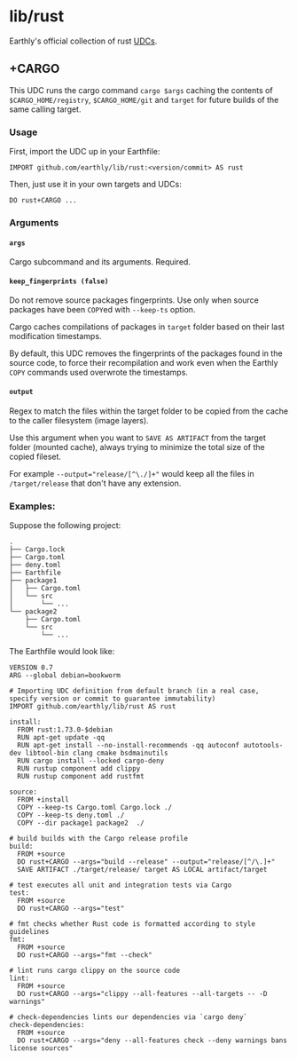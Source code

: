# lib/rust

Earthly's official collection of rust [UDCs](https://docs.earthly.dev/docs/guides/udc).

## +CARGO

This UDC runs the cargo command `cargo $args` caching the contents of `$CARGO_HOME/registry`, `$CARGO_HOME/git` and `target` for future builds of the same calling target. 

### Usage

First, import the UDC up in your Earthfile:
```earthfile
IMPORT github.com/earthly/lib/rust:<version/commit> AS rust
```

Then, just use it in your own targets and UDCs:
```earthfile
DO rust+CARGO ...
```

### Arguments

#### `args`
Cargo subcommand and its arguments. Required.

#### `keep_fingerprints (false)`
Do not remove source packages fingerprints. Use only when source packages have been `COPY`ed with `--keep-ts` option.

Cargo caches compilations of packages in `target` folder based on their last modification timestamps. 

By default, this UDC removes the fingerprints of the packages found in the source code, to force their recompilation and work even when the Earthly `COPY` commands used overwrote the timestamps.

#### `output`
Regex to match the files within the target folder to be copied from the cache to the caller filesystem (image layers). 

Use this argument when you want to `SAVE AS ARTIFACT` from the target folder (mounted cache), always trying to minimize the total size of the copied fileset. 

For example `--output="release/[^\./]+"` would keep all the files in `/target/release` that don't have any extension.

### Examples:

Suppose the following project:
```
.
├── Cargo.lock
├── Cargo.toml
├── deny.toml
├── Earthfile
├── package1
│   ├── Cargo.toml
│   └── src
│       └── ...
└── package2
    ├── Cargo.toml
    └── src
        └── ...
```

The Earthfile would look like:

```earthfile
VERSION 0.7
ARG --global debian=bookworm

# Importing UDC definition from default branch (in a real case, specify version or commit to guarantee immutability)
IMPORT github.com/earthly/lib/rust AS rust

install:
  FROM rust:1.73.0-$debian
  RUN apt-get update -qq
  RUN apt-get install --no-install-recommends -qq autoconf autotools-dev libtool-bin clang cmake bsdmainutils
  RUN cargo install --locked cargo-deny
  RUN rustup component add clippy
  RUN rustup component add rustfmt

source:
  FROM +install
  COPY --keep-ts Cargo.toml Cargo.lock ./
  COPY --keep-ts deny.toml ./
  COPY --dir package1 package2  ./

# build builds with the Cargo release profile
build:
  FROM +source
  DO rust+CARGO --args="build --release" --output="release/[^/\.]+"
  SAVE ARTIFACT ./target/release/ target AS LOCAL artifact/target

# test executes all unit and integration tests via Cargo
test:
  FROM +source
  DO rust+CARGO --args="test"

# fmt checks whether Rust code is formatted according to style guidelines
fmt:
  FROM +source
  DO rust+CARGO --args="fmt --check"

# lint runs cargo clippy on the source code
lint:
  FROM +source
  DO rust+CARGO --args="clippy --all-features --all-targets -- -D warnings"

# check-dependencies lints our dependencies via `cargo deny`
check-dependencies:
  FROM +source
  DO rust+CARGO --args="deny --all-features check --deny warnings bans license sources"
```
